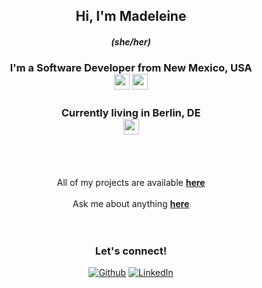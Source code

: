 

<h2 align="center"> Hi, I'm Madeleine </h2>
<h5 align="center"> (she/her) </h5>
<h3 align="center"> I'm a Software Developer from New Mexico, USA <br> <img src="https://icons.iconarchive.com/icons/wikipedia/flags/512/US-NM-New-Mexico-Flag-icon.png" width="25 style="vertical-align: bottom"/>
<img src="https://icons.iconarchive.com/icons/wikipedia/flags/512/US-United-States-Flag-icon.png" width="25 style="vertical-align: bottom"/></h3>

<h3 align="center"> Currently living in Berlin, DE <br> <img src="https://icons.iconarchive.com/icons/wikipedia/flags/512/DE-Germany-Flag-icon.png" width="25 style="vertical-align: bottom"/></h3>
  
</br>
</div>
<br>
<br>

<div>
<div align="center">
All of my projects are available <a href="https://github.com/madeleinemcd?tab=repositories"><b>here</b></a>
</br>
</br>
</div>
<div align="center">
Ask me about anything <a href="https://github.com/madeleinemcd/madeleinemcd/issues/new"><b>here</b></a>
</br>
</div>

</div>
<br>
</br>
<div>

<div align="center">
<h3>Let's connect!</h3>
<p>
<a href="https://github.com/madeleinemcd" target="_blank"><img alt="Github" src="https://img.shields.io/badge/GitHub-%2312100E.svg?&style=for-the-badge&logo=Github&logoColor=white" /></a> 
<a href="https://www.linkedin.com/in/madeleinemcd/" target="_blank"><img alt="LinkedIn" src="https://img.shields.io/badge/linkedin-%230077B5.svg?&style=for-the-badge&logo=linkedin&logoColor=white" /></a> 
</p>
</div>

<br/>
